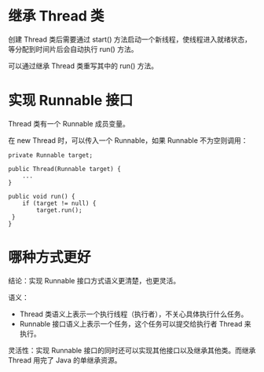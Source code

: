 # 继承 Thread 类

创建 Thread 类后需要通过 start() 方法启动一个新线程，使线程进入就绪状态，等分配到时间片后会自动执行 run() 方法。

可以通过继承 Thread 类重写其中的 run() 方法。

# 实现 Runnable 接口

Thread 类有一个 Runnable 成员变量。

在 new Thread 时，可以传入一个 Runnable，如果 Runnable 不为空则调用：

```
private Runnable target;

public Thread(Runnable target) {  
    ...
}

public void run() {  
    if (target != null) {  
        target.run();  
 }  
}
```

# 哪种方式更好

结论：实现 Runnable 接口方式语义更清楚，也更灵活。

语义：

- Thread 类语义上表示一个执行线程（执行者），不关心具体执行什么任务。
- Runnable 接口语义上表示一个任务，这个任务可以提交给执行者 Thread 来执行。

灵活性：实现 Runnable 接口的同时还可以实现其他接口以及继承其他类。而继承 Thread 用完了 Java 的单继承资源。
